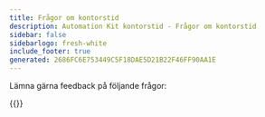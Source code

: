 ```yaml
---
title: Frågor om kontorstid
description: Automation Kit kontorstid - Frågor om kontorstid
sidebar: false
sidebarlogo: fresh-white
include_footer: true
generated: 2686FC6E753449C5F18DAE5D21B22F46FF90AA1E
---
```


Lämna gärna feedback på följande frågor:

{{<questions showNavigationButtons=false >}}
